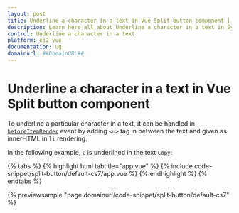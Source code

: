 ```yaml
---
layout: post
title: Underline a character in a text in Vue Split button component | Syncfusion
description: Learn here all about Underline a character in a text in Syncfusion Vue Split button component of Syncfusion Essential JS 2 and more.
control: Underline a character in a text 
platform: ej2-vue
documentation: ug
domainurl: ##DomainURL##
---
```


# Underline a character in a text in Vue Split button component

To underline a particular character in a text, it can be handled in [`beforeItemRender`](https://ej2.syncfusion.com/vue/documentation/api/split-button/#beforeitemrender) event by
adding `<u>` tag in between the text and given as innerHTML in `li` rendering.

In the following example, `C` is underlined in the text `Copy`:

{% tabs %}
{% highlight html tabtitle="app.vue" %}
{% include code-snippet/split-button/default-cs7/app.vue %}
{% endhighlight %}
{% endtabs %}
        
{% previewsample "page.domainurl/code-snippet/split-button/default-cs7" %}